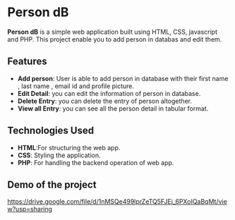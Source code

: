 # Person dB 

**Person dB** is a simple web application built using HTML, CSS, javascript and PHP. This project enable you to add person in databas and edit them.
## Features

- **Add person**: User is able to add person in database with their first name , last name , email id and profile picture.
- **Edit Detail**: you can edit the information of person in database.
- **Delete Entry**: you can delete the entry of person altogether.
- **View all Entry**: you can see all the person detail in tabular format.

## Technologies Used

- **HTML**:For structuring the web app.
- **CSS**: Styling the application.
- **PHP**: For handling the backend operation of web app.


## Demo of the project
https://drive.google.com/file/d/1nMSQe499lprZeTQ5FJEj_6PXoIQaBqMt/view?usp=sharing
